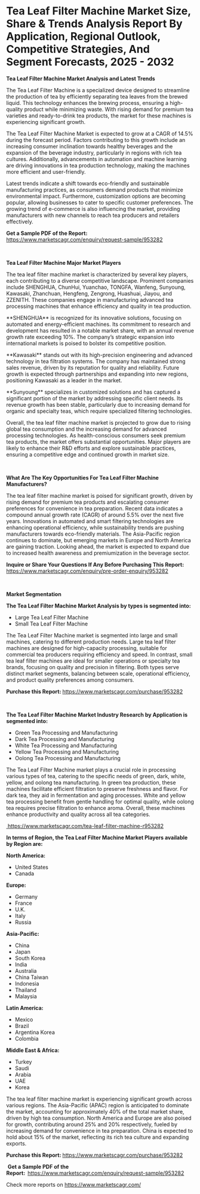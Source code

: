 <p><h1>Tea Leaf Filter Machine Market Size, Share & Trends Analysis Report By Application, Regional Outlook, Competitive Strategies, And Segment Forecasts, 2025 - 2032</h1></p><p><strong>Tea Leaf Filter Machine Market Analysis and Latest Trends</strong></p>
<p><p>The Tea Leaf Filter Machine is a specialized device designed to streamline the production of tea by efficiently separating tea leaves from the brewed liquid. This technology enhances the brewing process, ensuring a high-quality product while minimizing waste. With rising demand for premium tea varieties and ready-to-drink tea products, the market for these machines is experiencing significant growth.</p><p>The Tea Leaf Filter Machine Market is expected to grow at a CAGR of 14.5% during the forecast period. Factors contributing to this growth include an increasing consumer inclination towards healthy beverages and the expansion of the beverage industry, particularly in regions with rich tea cultures. Additionally, advancements in automation and machine learning are driving innovations in tea production technology, making the machines more efficient and user-friendly.</p><p>Latest trends indicate a shift towards eco-friendly and sustainable manufacturing practices, as consumers demand products that minimize environmental impact. Furthermore, customization options are becoming popular, allowing businesses to cater to specific customer preferences. The growing trend of e-commerce is also influencing the market, providing manufacturers with new channels to reach tea producers and retailers effectively.</p></p>
<p><strong>Get a Sample PDF of the Report:&nbsp;</strong> <a href="https://www.marketscagr.com/enquiry/request-sample/953282?utm_campaign=2138&utm_medium=2&utm_source=Github&utm_content=ia&utm_term=23022025&utm_id=tea-leaf-filter-machine">https://www.marketscagr.com/enquiry/request-sample/953282</a></p>
<p>&nbsp;</p>
<p><strong>Tea Leaf Filter Machine Major Market Players</strong></p>
<p><p>The tea leaf filter machine market is characterized by several key players, each contributing to a diverse competitive landscape. Prominent companies include SHENGHUA, ChunHui, Yuanchao, TONGFA, Wanfeng, Sunyoung, Kawasaki, Zhanchuan, Hengfeng, Zengrong, Huashuai, Jiayou, and ZZENITH. These companies engage in manufacturing advanced tea processing machines that enhance efficiency and quality in tea production.</p><p>**SHENGHUA** is recognized for its innovative solutions, focusing on automated and energy-efficient machines. Its commitment to research and development has resulted in a notable market share, with an annual revenue growth rate exceeding 10%. The company’s strategic expansion into international markets is poised to bolster its competitive position.</p><p>**Kawasaki** stands out with its high-precision engineering and advanced technology in tea filtration systems. The company has maintained strong sales revenue, driven by its reputation for quality and reliability. Future growth is expected through partnerships and expanding into new regions, positioning Kawasaki as a leader in the market.</p><p>**Sunyoung** specializes in customized solutions and has captured a significant portion of the market by addressing specific client needs. Its revenue growth has been stable, particularly due to increasing demand for organic and specialty teas, which require specialized filtering technologies.</p><p>Overall, the tea leaf filter machine market is projected to grow due to rising global tea consumption and the increasing demand for advanced processing technologies. As health-conscious consumers seek premium tea products, the market offers substantial opportunities. Major players are likely to enhance their R&D efforts and explore sustainable practices, ensuring a competitive edge and continued growth in market size.</p></p>
<p>&nbsp;</p>
<p><strong>What Are The Key Opportunities For Tea Leaf Filter Machine Manufacturers?</strong></p>
<p><p>The tea leaf filter machine market is poised for significant growth, driven by rising demand for premium tea products and escalating consumer preferences for convenience in tea preparation. Recent data indicates a compound annual growth rate (CAGR) of around 5.5% over the next five years. Innovations in automated and smart filtering technologies are enhancing operational efficiency, while sustainability trends are pushing manufacturers towards eco-friendly materials. The Asia-Pacific region continues to dominate, but emerging markets in Europe and North America are gaining traction. Looking ahead, the market is expected to expand due to increased health awareness and premiumization in the beverage sector.</p></p>
<p><strong>Inquire or Share Your Questions If Any Before Purchasing This Report:</strong> <a href="https://www.marketscagr.com/enquiry/pre-order-enquiry/953282?utm_campaign=2138&utm_medium=2&utm_source=Github&utm_content=ia&utm_term=23022025&utm_id=tea-leaf-filter-machine">https://www.marketscagr.com/enquiry/pre-order-enquiry/953282</a></p>
<p>&nbsp;</p>
<p><strong>Market Segmentation</strong></p>
<p><strong>The Tea Leaf Filter Machine Market Analysis by types is segmented into:</strong></p>
<p><ul><li>Large Tea Leaf Filter Machine</li><li>Small Tea Leaf Filter Machine</li></ul></p>
<p><p>The Tea Leaf Filter Machine market is segmented into large and small machines, catering to different production needs. Large tea leaf filter machines are designed for high-capacity processing, suitable for commercial tea producers requiring efficiency and speed. In contrast, small tea leaf filter machines are ideal for smaller operations or specialty tea brands, focusing on quality and precision in filtering. Both types serve distinct market segments, balancing between scale, operational efficiency, and product quality preferences among consumers.</p></p>
<p><strong>Purchase this Report:&nbsp;</strong><a href="https://www.marketscagr.com/purchase/953282?utm_campaign=2138&utm_medium=2&utm_source=Github&utm_content=ia&utm_term=23022025&utm_id=tea-leaf-filter-machine">https://www.marketscagr.com/purchase/953282</a></p>
<p>&nbsp;</p>
<p><strong>The Tea Leaf Filter Machine Market Industry Research by Application is segmented into:</strong></p>
<p><ul><li>Green Tea Processing and Manufacturing</li><li>Dark Tea Processing and Manufacturing</li><li>White Tea Processing and Manufacturing</li><li>Yellow Tea Processing and Manufacturing</li><li>Oolong Tea Processing and Manufacturing</li></ul></p>
<p><p>The Tea Leaf Filter Machine market plays a crucial role in processing various types of tea, catering to the specific needs of green, dark, white, yellow, and oolong tea manufacturing. In green tea production, these machines facilitate efficient filtration to preserve freshness and flavor. For dark tea, they aid in fermentation and aging processes. White and yellow tea processing benefit from gentle handling for optimal quality, while oolong tea requires precise filtration to enhance aroma. Overall, these machines enhance productivity and quality across all tea categories.</p></p>
<p><a href="https://www.marketscagr.com/tea-leaf-filter-machine-r953282?utm_campaign=2138&utm_medium=2&utm_source=Github&utm_content=ia&utm_term=23022025&utm_id=tea-leaf-filter-machine">&nbsp;https://www.marketscagr.com/tea-leaf-filter-machine-r953282</a></p>
<p><strong>In terms of Region, the Tea Leaf Filter Machine Market Players available by Region are:</strong></p>
<p>
    <p> <strong> North America: </strong>
        <ul>
            <li>United States</li>
            <li>Canada</li>
        </ul>
        </p> 
    <p> <strong> Europe: </strong>
        <ul>
            <li>Germany</li>
            <li>France</li>
            <li>U.K.</li>
            <li>Italy</li>
            <li>Russia</li>
        </ul>
        </p> 
    <p> <strong> Asia-Pacific: </strong>
        <ul>
            <li>China</li>
            <li>Japan</li>
            <li>South Korea</li>
            <li>India</li>
            <li>Australia</li>
            <li>China Taiwan</li>
            <li>Indonesia</li>
            <li>Thailand</li>
            <li>Malaysia</li>
        </ul>
        </p> 
    <p> <strong> Latin America: </strong>
        <ul>
            <li>Mexico</li>
            <li>Brazil</li>
            <li>Argentina Korea</li>
            <li>Colombia</li>
        </ul>
        </p> 
    <p> <strong> Middle East & Africa: </strong>
        <ul>
            <li>Turkey</li>
            <li>Saudi</li>
            <li>Arabia</li>
            <li>UAE</li>
            <li>Korea</li>
        </ul>
    </p>
    </p>
<p><p>The tea leaf filter machine market is experiencing significant growth across various regions. The Asia-Pacific (APAC) region is anticipated to dominate the market, accounting for approximately 40% of the total market share, driven by high tea consumption. North America and Europe are also poised for growth, contributing around 25% and 20% respectively, fueled by increasing demand for convenience in tea preparation. China is expected to hold about 15% of the market, reflecting its rich tea culture and expanding exports.</p></p>
<p><strong>Purchase this Report: </strong><a href="https://www.marketscagr.com/purchase/953282?utm_campaign=2138&utm_medium=2&utm_source=Github&utm_content=ia&utm_term=23022025&utm_id=tea-leaf-filter-machine">https://www.marketscagr.com/purchase/953282</a></p>
<p>&nbsp;<strong>Get a Sample PDF of the Report:&nbsp;&nbsp;</strong><a href="https://www.marketscagr.com/enquiry/request-sample/953282?utm_campaign=2138&utm_medium=2&utm_source=Github&utm_content=ia&utm_term=23022025&utm_id=tea-leaf-filter-machine">https://www.marketscagr.com/enquiry/request-sample/953282</a></p>
<p><strong></strong></p>
<p>Check more reports on <a href="https://www.marketscagr.com/?utm_campaign=2138&utm_medium=2&utm_source=Github&utm_content=ia&utm_term=23022025&utm_id=tea-leaf-filter-machine">https://www.marketscagr.com/</a></p>
